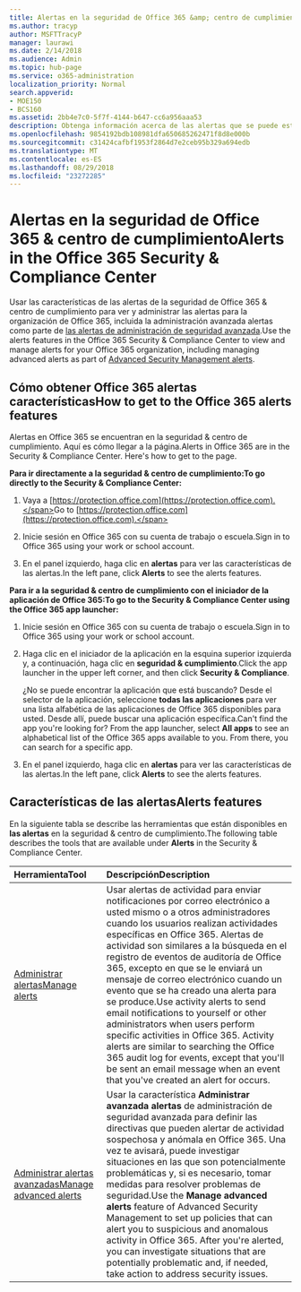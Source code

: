 ```yaml
---
title: Alertas en la seguridad de Office 365 &amp; centro de cumplimiento
ms.author: tracyp
author: MSFTTracyP
manager: laurawi
ms.date: 2/14/2018
ms.audience: Admin
ms.topic: hub-page
ms.service: o365-administration
localization_priority: Normal
search.appverid:
- MOE150
- BCS160
ms.assetid: 2bb4e7c0-5f7f-4144-b647-cc6a956aaa53
description: Obtenga información acerca de las alertas que se puede establecer para ayudar con la seguridad en Office 365.
ms.openlocfilehash: 9854192bdb108981dfa650685262471f8d8e000b
ms.sourcegitcommit: c31424cafbf1953f2864d7e2ceb95b329a694edb
ms.translationtype: MT
ms.contentlocale: es-ES
ms.lasthandoff: 08/29/2018
ms.locfileid: "23272285"
---
```

# <a name="alerts-in-the-office-365-security-amp-compliance-center"></a><span data-ttu-id="c6d88-103">Alertas en la seguridad de Office 365 &amp; centro de cumplimiento</span><span class="sxs-lookup"><span data-stu-id="c6d88-103">Alerts in the Office 365 Security &amp; Compliance Center</span></span>

<span data-ttu-id="c6d88-104">Usar las características de las alertas de la seguridad de Office 365 &amp; centro de cumplimiento para ver y administrar las alertas para la organización de Office 365, incluida la administración avanzada alertas como parte de [las alertas de administración de seguridad avanzada](office-365-cas-overview.md).</span><span class="sxs-lookup"><span data-stu-id="c6d88-104">Use the alerts features in the Office 365 Security &amp; Compliance Center to view and manage alerts for your Office 365 organization, including managing advanced alerts as part of [Advanced Security Management alerts](office-365-cas-overview.md).</span></span>
  
## <a name="how-to-get-to-the-office-365-alerts-features"></a><span data-ttu-id="c6d88-105">Cómo obtener Office 365 alertas características</span><span class="sxs-lookup"><span data-stu-id="c6d88-105">How to get to the Office 365 alerts features</span></span>

<span data-ttu-id="c6d88-p101">Alertas en Office 365 se encuentran en la seguridad &amp; centro de cumplimiento. Aquí es cómo llegar a la página.</span><span class="sxs-lookup"><span data-stu-id="c6d88-p101">Alerts in Office 365 are in the Security &amp; Compliance Center. Here's how to get to the page.</span></span>
  
 <span data-ttu-id="c6d88-108">**Para ir directamente a la seguridad &amp; centro de cumplimiento:**</span><span class="sxs-lookup"><span data-stu-id="c6d88-108">**To go directly to the Security &amp; Compliance Center:**</span></span>
  
1. <span data-ttu-id="c6d88-109">Vaya a [https://protection.office.com](https://protection.office.com).</span><span class="sxs-lookup"><span data-stu-id="c6d88-109">Go to [https://protection.office.com](https://protection.office.com).</span></span>
    
2. <span data-ttu-id="c6d88-110">Inicie sesión en Office 365 con su cuenta de trabajo o escuela.</span><span class="sxs-lookup"><span data-stu-id="c6d88-110">Sign in to Office 365 using your work or school account.</span></span> 
    
3. <span data-ttu-id="c6d88-111">En el panel izquierdo, haga clic en **alertas** para ver las características de las alertas.</span><span class="sxs-lookup"><span data-stu-id="c6d88-111">In the left pane, click **Alerts** to see the alerts features.</span></span> 
    
 <span data-ttu-id="c6d88-112">**Para ir a la seguridad &amp; centro de cumplimiento con el iniciador de la aplicación de Office 365:**</span><span class="sxs-lookup"><span data-stu-id="c6d88-112">**To go to the Security &amp; Compliance Center using the Office 365 app launcher:**</span></span>
  
1. <span data-ttu-id="c6d88-113">Inicie sesión en Office 365 con su cuenta de trabajo o escuela.</span><span class="sxs-lookup"><span data-stu-id="c6d88-113">Sign in to Office 365 using your work or school account.</span></span> 
    
2. <span data-ttu-id="c6d88-114">Haga clic en el iniciador de la aplicación en la esquina superior izquierda y, a continuación, haga clic en **seguridad &amp; cumplimiento**.</span><span class="sxs-lookup"><span data-stu-id="c6d88-114">Click the app launcher  in the upper left corner, and then click **Security &amp; Compliance**.</span></span>
    
    <span data-ttu-id="c6d88-p102">¿No se puede encontrar la aplicación que está buscando? Desde el selector de la aplicación, seleccione **todas las aplicaciones** para ver una lista alfabética de las aplicaciones de Office 365 disponibles para usted. Desde allí, puede buscar una aplicación específica.</span><span class="sxs-lookup"><span data-stu-id="c6d88-p102">Can't find the app you're looking for? From the app launcher, select **All apps** to see an alphabetical list of the Office 365 apps available to you. From there, you can search for a specific app.</span></span> 
    
3. <span data-ttu-id="c6d88-118">En el panel izquierdo, haga clic en **alertas** para ver las características de las alertas.</span><span class="sxs-lookup"><span data-stu-id="c6d88-118">In the left pane, click **Alerts** to see the alerts features.</span></span> 
    
## <a name="alerts-features"></a><span data-ttu-id="c6d88-119">Características de las alertas</span><span class="sxs-lookup"><span data-stu-id="c6d88-119">Alerts features</span></span>

<span data-ttu-id="c6d88-120">En la siguiente tabla se describe las herramientas que están disponibles en **las alertas** en la seguridad &amp; centro de cumplimiento.</span><span class="sxs-lookup"><span data-stu-id="c6d88-120">The following table describes the tools that are available under **Alerts** in the Security &amp; Compliance Center.</span></span> 
  
|<span data-ttu-id="c6d88-121">**Herramienta**</span><span class="sxs-lookup"><span data-stu-id="c6d88-121">**Tool**</span></span>|<span data-ttu-id="c6d88-122">**Descripción**</span><span class="sxs-lookup"><span data-stu-id="c6d88-122">**Description**</span></span>|
|:-----|:-----|
|[<span data-ttu-id="c6d88-123">Administrar alertas</span><span class="sxs-lookup"><span data-stu-id="c6d88-123">Manage alerts</span></span>](create-activity-alerts.md) <br/> |<span data-ttu-id="c6d88-p103">Usar alertas de actividad para enviar notificaciones por correo electrónico a usted mismo o a otros administradores cuando los usuarios realizan actividades específicas en Office 365. Alertas de actividad son similares a la búsqueda en el registro de eventos de auditoría de Office 365, excepto en que se le enviará un mensaje de correo electrónico cuando un evento que se ha creado una alerta para se produce.</span><span class="sxs-lookup"><span data-stu-id="c6d88-p103">Use activity alerts to send email notifications to yourself or other administrators when users perform specific activities in Office 365. Activity alerts are similar to searching the Office 365 audit log for events, except that you'll be sent an email message when an event that you've created an alert for occurs.</span></span>  <br/> |
|[<span data-ttu-id="c6d88-126">Administrar alertas avanzadas</span><span class="sxs-lookup"><span data-stu-id="c6d88-126">Manage advanced alerts </span></span>](office-365-cas-overview.md) <br/> |<span data-ttu-id="c6d88-p104">Usar la característica **Administrar avanzada alertas** de administración de seguridad avanzada para definir las directivas que pueden alertar de actividad sospechosa y anómala en Office 365. Una vez te avisará, puede investigar situaciones en las que son potencialmente problemáticas y, si es necesario, tomar medidas para resolver problemas de seguridad.</span><span class="sxs-lookup"><span data-stu-id="c6d88-p104">Use the **Manage advanced alerts** feature of Advanced Security Management to set up policies that can alert you to suspicious and anomalous activity in Office 365. After you're alerted, you can investigate situations that are potentially problematic and, if needed, take action to address security issues.  </span></span><br/> |
   

